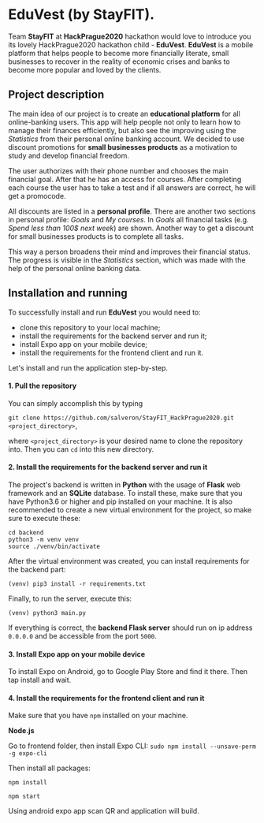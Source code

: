 # EduVest (by StayFIT).

Team **StayFIT** at **HackPrague2020** hackathon would love to introduce you its
lovely HackPrague2020 hackathon child - **EduVest**. **EduVest** is a mobile platform
that helps people to become more financially literate, small businesses to recover
in the reality of economic crises and banks to become more popular and loved by the clients.

## Project description

The main idea of our project is to create an **educational platform** for all online-banking users. This app will 
help people not only to learn how to manage their finances efficiently, but also see the improving using the 
*Statistics* from their personal online banking account. We decided to use discount promotions for **small 
businesses products** as a motivation to study and develop financial freedom.

The user authorizes with their phone number and chooses the main financial goal. After that he has an
access for courses. After completing each course the user has to take a test and if all answers are correct, he will get a promocode. 

All discounts are listed in a **personal profile**. There are another two sections in personal profile: *Goals*
and *My courses*. In *Goals* all financial tasks (e.g. *Spend less than 100$ next week*) are shown. Another way
to get a discount for small businesses products is to complete all tasks.

This way a person broadens their mind and improves their financial status. The progress is visible in 
the *Statistics* section, which was made with the help of the personal online banking data.

## Installation and running

To successfully install and run **EduVest** you would need to:

* clone this repository to your local machine;
* install the requirements for the backend server and run it;
* install Expo app on your mobile device;
* install the requirements for the frontend client and run it.

Let's install and run the application step-by-step.

#### 1. Pull the repository

You can simply accomplish this by typing

`git clone https://github.com/salveron/StayFIT_HackPrague2020.git <project_directory>`,

where `<project_directory>` is your desired name to clone the repository into.
Then you can `cd` into this new directory.

#### 2. Install the requirements for the backend server and run it

The project's backend is written in **Python** with the usage of **Flask** web framework and
an **SQLite** database. To install these, make sure that you have Python3.6 or higher and pip installed
on your machine. It is also recommended to create a new virtual environment for
the project, so make sure to execute these:

`cd backend` \
`python3 -m venv venv` \
`source ./venv/bin/activate` 

After the virtual environment was created, you can install requirements for the backend part:

`(venv) pip3 install -r requirements.txt`

Finally, to run the server, execute this:

`(venv) python3 main.py`

If everything is correct, the **backend Flask server** should run on ip address 
`0.0.0.0` and be accessible from the port `5000`.

#### 3. Install Expo app on your mobile device

To install Expo on Android, go to Google Play Store and find it there. Then tap install and wait.

#### 4. Install the requirements for the frontend client and run it

Make sure that you have `npm` installed on your machine.

**Node.js**

Go to frontend folder, then install Expo CLI:
`sudo npm install --unsave-perm -g expo-cli`

Then install all packages:

`npm install`

`npm start`

Using android expo app scan QR and application will build.
